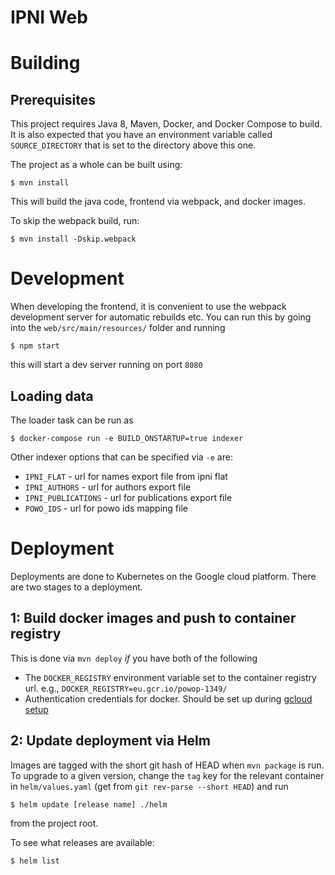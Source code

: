 # IPNI Web

# Building

## Prerequisites

This project requires Java 8, Maven, Docker, and Docker Compose to build. It is also
expected that you have an environment variable called `SOURCE_DIRECTORY` that is set to
the directory above this one.

The project as a whole can be built using:

    $ mvn install

This will build the java code, frontend via webpack, and docker images.

To skip the webpack build, run:

    $ mvn install -Dskip.webpack

# Development

When developing the frontend, it is convenient to use the webpack development server for
automatic rebuilds etc. You can run this by going into the `web/src/main/resources/`
folder and running

    $ npm start

this will start a dev server running on port `8080`

## Loading data

The loader task can be run as

    $ docker-compose run -e BUILD_ONSTARTUP=true indexer

Other indexer options that can be specified via ```-e``` are:

* ```IPNI_FLAT``` - url for names export file from ipni flat
* ```IPNI_AUTHORS``` - url for authors export file
* ```IPNI_PUBLICATIONS``` - url for publications export file
* ```POWO_IDS``` - url for powo ids mapping file

# Deployment

Deployments are done to Kubernetes on the Google cloud platform. There are two stages to
a deployment.

## 1: Build docker images and push to container registry

This is done via ```mvn deploy``` _if_ you have both of the following

* The ```DOCKER_REGISTRY``` environment variable set to the container registry url.
  e.g., ```DOCKER_REGISTRY=eu.gcr.io/powop-1349/```
* Authentication credentials for docker. Should be set up during
  [gcloud setup](https://cloud.google.com/compute/docs/gcloud-compute)

## 2: Update deployment via Helm

Images are tagged with the short git hash of HEAD when ```mvn package``` is run. To
upgrade to a given version, change the ```tag``` key for the relevant container in
```helm/values.yaml``` (get from ```git rev-parse --short HEAD```) and run

    $ helm update [release name] ./helm

from the project root.

To see what releases are available:

    $ helm list
